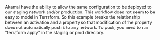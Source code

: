Akamai have the ability to allow the same configuration to be deployed to our staging network and/or production. This workflow does not seem to be easy to model in Terraform. So this example breaks the relationship between an activation and a property so that modification of the property does not automatically push it to any network. To push, you need to run "terraform apply" in the staging or prod directory.
